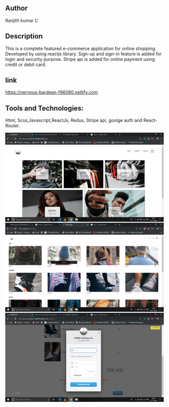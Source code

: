 ## Author
Ranjith kumar C
## Description
This is a complete featured e-commerce application for online shopping. Developed by using reactjs library. Sign-up and sign-in feature is added for login and security purpose. Stripe api is added for online payment using credit or debit card.
## link
https://nervous-bardeen-f96080.netlify.com

## Tools and Technologies:
Html, Scss,Javascript,ReactJs, Redux, Stripe api, goolge auth and React-Router.


![pic](https://github.com/ranjithckumar/show-off/blob/master/images/home.png)
![pic](https://github.com/ranjithckumar/show-off/blob/master/images/cloth.png)
![pic](https://github.com/ranjithckumar/show-off/blob/master/images/stripe.png)



